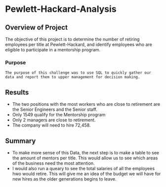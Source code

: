 # Pewlett-Hackard-Analysis
## Overview of Project
 The objective of this project is to determine the number of retiring employees per title at Pewlett-Hackard, and identify employees who are eligible to participate in a mentorship program.
### Purpose
    The purpose of this challenge was to use SQL to quickly gather our data and report them to upper management for decision making.

 
## Results 
- The two positions with the most workers who are close to retirement are the Senior Engineers and the Senior staff.
- Only 1549 qualify for the Mentorship program 
- Only 2 managers are close to retirement. 
- The company will need to hire 72,458.
   
## Summary 
- To make more sense of this Data, the next step is to make a table to see the amount of mentors per title. This would allow us to see which areas of the business need the most attention.
- I would also run a queary to see the total salaries of all the employees hwo would retire. This will give me an idea of the budget we will have for new hires as the older generations begins to leave. 
